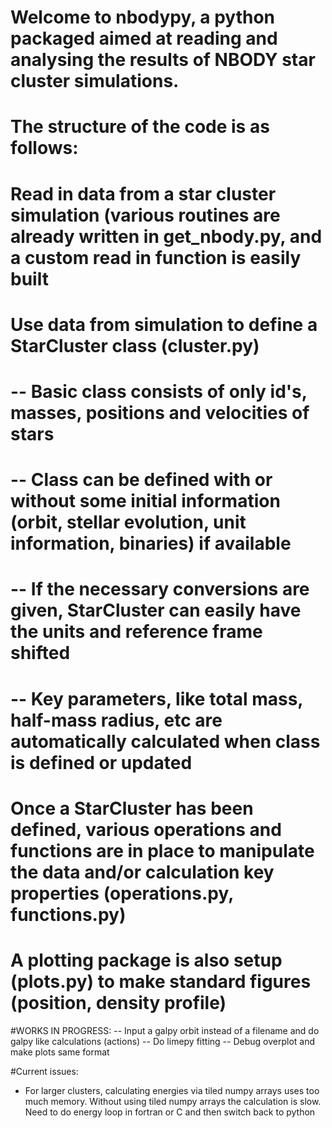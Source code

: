 # Welcome to nbodypy, a python packaged aimed at reading and analysing the results of NBODY star cluster simulations. 

# The structure of the code is as follows:
# Read in data from a star cluster simulation (various routines are already written in get_nbody.py, and a custom read in function is easily built
# Use data from simulation to define a StarCluster class (cluster.py)
# -- Basic class consists of only id's, masses, positions and velocities of stars
# -- Class can be defined with or without some initial information (orbit, stellar evolution, unit information, binaries) if available
# -- If the necessary conversions are given, StarCluster can easily have the units and reference frame shifted
# -- Key parameters, like total mass, half-mass radius, etc are automatically calculated when class is defined or updated
# Once a StarCluster has been defined, various operations and functions are in place to manipulate the data and/or calculation key properties (operations.py, functions.py)
# A plotting package is also setup (plots.py) to make standard figures (position, density profile)

#WORKS IN PROGRESS:
-- Input a galpy orbit instead of a filename and do galpy like calculations (actions)
-- Do limepy fitting
-- Debug overplot and make plots same format

#Current issues:
- For larger clusters, calculating energies via tiled numpy arrays uses too much memory. Without using tiled numpy arrays the calculation is slow. Need to do energy loop in fortran or C and then switch back to python
